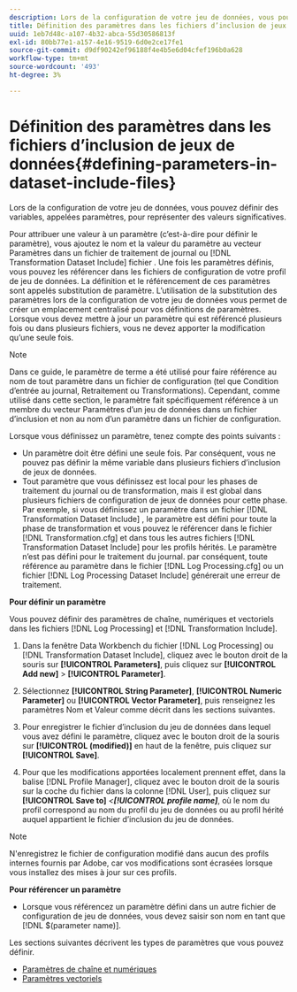 ```yaml
---
description: Lors de la configuration de votre jeu de données, vous pouvez définir des variables, appelées paramètres, pour représenter des valeurs significatives.
title: Définition des paramètres dans les fichiers d’inclusion de jeux de données
uuid: 1eb7d48c-a107-4b32-abca-55d30586813f
exl-id: 80bb77e1-a157-4e16-9519-6d0e2ce17fe1
source-git-commit: d9df90242ef96188f4e4b5e6d04cfef196b0a628
workflow-type: tm+mt
source-wordcount: '493'
ht-degree: 3%

---
```


# Définition des paramètres dans les fichiers d’inclusion de jeux de données{#defining-parameters-in-dataset-include-files}

Lors de la configuration de votre jeu de données, vous pouvez définir des variables, appelées paramètres, pour représenter des valeurs significatives.

Pour attribuer une valeur à un paramètre (c’est-à-dire pour définir le paramètre), vous ajoutez le nom et la valeur du paramètre au vecteur Paramètres dans un fichier de traitement de journal ou [!DNL Transformation Dataset Include] fichier . Une fois les paramètres définis, vous pouvez les référencer dans les fichiers de configuration de votre profil de jeu de données. La définition et le référencement de ces paramètres sont appelés substitution de paramètre. L’utilisation de la substitution des paramètres lors de la configuration de votre jeu de données vous permet de créer un emplacement centralisé pour vos définitions de paramètres. Lorsque vous devez mettre à jour un paramètre qui est référencé plusieurs fois ou dans plusieurs fichiers, vous ne devez apporter la modification qu’une seule fois.

>[!NOTE]
>
>Dans ce guide, le paramètre de terme a été utilisé pour faire référence au nom de tout paramètre dans un fichier de configuration (tel que Condition d’entrée au journal, Retraitement ou Transformations). Cependant, comme utilisé dans cette section, le paramètre fait spécifiquement référence à un membre du vecteur Paramètres d’un jeu de données dans un fichier d’inclusion et non au nom d’un paramètre dans un fichier de configuration.

Lorsque vous définissez un paramètre, tenez compte des points suivants :

* Un paramètre doit être défini une seule fois. Par conséquent, vous ne pouvez pas définir la même variable dans plusieurs fichiers d’inclusion de jeux de données.
* Tout paramètre que vous définissez est local pour les phases de traitement du journal ou de transformation, mais il est global dans plusieurs fichiers de configuration de jeux de données pour cette phase. Par exemple, si vous définissez un paramètre dans un fichier [!DNL Transformation Dataset Include] , le paramètre est défini pour toute la phase de transformation et vous pouvez le référencer dans le fichier [!DNL Transformation.cfg] et dans tous les autres fichiers [!DNL Transformation Dataset Include] pour les profils hérités. Le paramètre n’est pas défini pour le traitement du journal. par conséquent, toute référence au paramètre dans le fichier [!DNL Log Processing.cfg] ou un fichier [!DNL Log Processing Dataset Include] générerait une erreur de traitement.

**Pour définir un paramètre**

Vous pouvez définir des paramètres de chaîne, numériques et vectoriels dans les fichiers [!DNL Log Processing] et [!DNL Transformation Include].

1. Dans la fenêtre Data Workbench du fichier [!DNL Log Processing] ou [!DNL Transformation Dataset Include], cliquez avec le bouton droit de la souris sur **[!UICONTROL Parameters]**, puis cliquez sur **[!UICONTROL Add new]** > **[!UICONTROL Parameter]**.

1. Sélectionnez **[!UICONTROL String Parameter]**, **[!UICONTROL Numeric Parameter]** ou **[!UICONTROL Vector Parameter]**, puis renseignez les paramètres Nom et Valeur comme décrit dans les sections suivantes.

1. Pour enregistrer le fichier d’inclusion du jeu de données dans lequel vous avez défini le paramètre, cliquez avec le bouton droit de la souris sur **[!UICONTROL (modified)]** en haut de la fenêtre, puis cliquez sur **[!UICONTROL Save]**.

1. Pour que les modifications apportées localement prennent effet, dans la balise [!DNL Profile Manager], cliquez avec le bouton droit de la souris sur la coche du fichier dans la colonne [!DNL User], puis cliquez sur **[!UICONTROL Save to]** *&lt;**[!UICONTROL profile name]***, où le nom du profil correspond au nom du profil du jeu de données ou au profil hérité auquel appartient le fichier d’inclusion du jeu de données.

>[!NOTE]
>
>N&#39;enregistrez le fichier de configuration modifié dans aucun des profils internes fournis par Adobe, car vos modifications sont écrasées lorsque vous installez des mises à jour sur ces profils.

**Pour référencer un paramètre**

* Lorsque vous référencez un paramètre défini dans un autre fichier de configuration de jeu de données, vous devez saisir son nom en tant que [!DNL $(parameter name)].

Les sections suivantes décrivent les types de paramètres que vous pouvez définir.

* [Paramètres de chaîne et numériques](../../../../home/c-dataset-const-proc/c-dataset-inc-files/c-def-param-dataset-inc-files/c-string-num-param.md#concept-14f391ce107c4a3dad827ec7967f1080)
* [Paramètres vectoriels](../../../../home/c-dataset-const-proc/c-dataset-inc-files/c-def-param-dataset-inc-files/c-vector-param.md#concept-adb42a5474e245a9996d0aa8d5d522d0)
